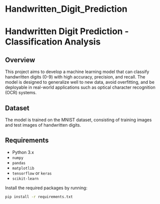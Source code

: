 # Handwritten_Digit_Prediction
# Handwritten Digit Prediction - Classification Analysis

## Overview
This project aims to develop a machine learning model that can classify handwritten digits (0-9) with high accuracy, precision, and recall. The model is designed to generalize well to new data, avoid overfitting, and be deployable in real-world applications such as optical character recognition (OCR) systems.

## Dataset
The model is trained on the MNIST dataset, consisting of training images and test images of handwritten digits.

## Requirements
- Python 3.x
- `numpy`
- `pandas`
- `matplotlib`
- `tensorflow` or `keras`
- `scikit-learn`

Install the required packages by running:

```bash
pip install -r requirements.txt

